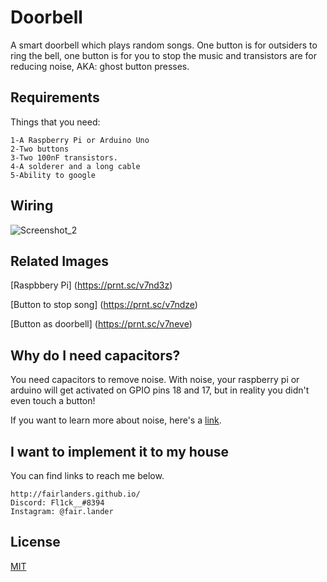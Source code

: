 # Doorbell
A smart doorbell which plays random songs. One button is for outsiders to ring the bell, one button is for you to stop the music and transistors are for reducing noise, AKA: ghost button presses.

## Requirements

Things that you need:

```
1-A Raspberry Pi or Arduino Uno
2-Two buttons
3-Two 100nF transistors.
4-A solderer and a long cable
5-Ability to google
```

## Wiring

![Screenshot_2](https://user-images.githubusercontent.com/42900996/97669810-f94db200-1a95-11eb-99e8-22aa191030c7.jpg)

## Related Images

[Raspbbery Pi]
(https://prnt.sc/v7nd3z)

[Button to stop song]
(https://prnt.sc/v7ndze)

[Button as doorbell]
(https://prnt.sc/v7neve)

## Why do I need capacitors?

You need capacitors to remove noise. With noise, your raspberry pi or arduino will get activated on GPIO pins 18 and 17, but in reality you didn't even touch a button! 

If you want to learn more about noise, here's a [link](https://en.wikipedia.org/wiki/Noise_(electronics)).

## I want to implement it to my house

You can find links to reach me below.

```
http://fairlanders.github.io/
Discord: Fl1ck__#8394
Instagram: @fair.lander
```

## License
[MIT](https://choosealicense.com/licenses/mit/)
